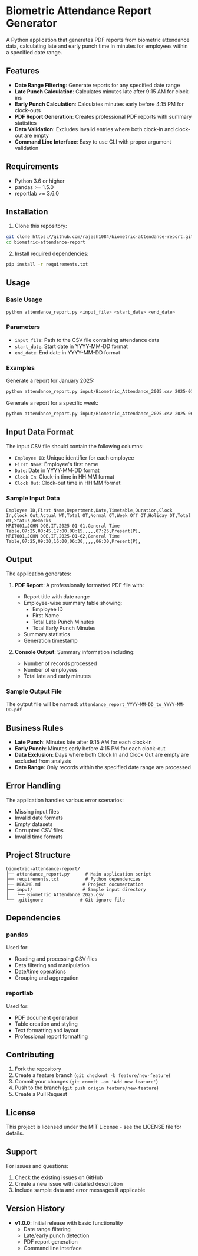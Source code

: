 # Biometric Attendance Report Generator

A Python application that generates PDF reports from biometric attendance data, calculating late and early punch time in minutes for employees within a specified date range.

## Features

- **Date Range Filtering**: Generate reports for any specified date range
- **Late Punch Calculation**: Calculates minutes late after 9:15 AM for clock-ins
- **Early Punch Calculation**: Calculates minutes early before 4:15 PM for clock-outs
- **PDF Report Generation**: Creates professional PDF reports with summary statistics
- **Data Validation**: Excludes invalid entries where both clock-in and clock-out are empty
- **Command Line Interface**: Easy to use CLI with proper argument validation

## Requirements

- Python 3.6 or higher
- pandas >= 1.5.0
- reportlab >= 3.6.0

## Installation

1. Clone this repository:
```bash
git clone https://github.com/rajesh1084/biometric-attendance-report.git
cd biometric-attendance-report
```

2. Install required dependencies:
```bash
pip install -r requirements.txt
```

## Usage

### Basic Usage

```bash
python attendance_report.py <input_file> <start_date> <end_date>
```

### Parameters

- `input_file`: Path to the CSV file containing attendance data
- `start_date`: Start date in YYYY-MM-DD format
- `end_date`: End date in YYYY-MM-DD format

### Examples

Generate a report for January 2025:
```bash
python attendance_report.py input/Biometric_Attendance_2025.csv 2025-01-01 2025-01-31
```

Generate a report for a specific week:
```bash
python attendance_report.py input/Biometric_Attendance_2025.csv 2025-06-01 2025-06-07
```

## Input Data Format

The input CSV file should contain the following columns:
- `Employee ID`: Unique identifier for each employee
- `First Name`: Employee's first name
- `Date`: Date in YYYY-MM-DD format
- `Clock In`: Clock-in time in HH:MM format
- `Clock Out`: Clock-out time in HH:MM format

### Sample Input Data
```csv
Employee ID,First Name,Department,Date,Timetable,Duration,Clock In,Clock Out,Actual WT,Total OT,Normal OT,Week Off OT,Holiday OT,Total WT,Status,Remarks
MRIT001,JOHN DOE,IT,2025-01-01,General Time Table,07:25,08:45,17:00,08:15,,,,,07:25,Present(P),
MRIT001,JOHN DOE,IT,2025-01-02,General Time Table,07:25,09:30,16:00,06:30,,,,,06:30,Present(P),
```

## Output

The application generates:

1. **PDF Report**: A professionally formatted PDF file with:
   - Report title with date range
   - Employee-wise summary table showing:
     - Employee ID
     - First Name
     - Total Late Punch Minutes
     - Total Early Punch Minutes
   - Summary statistics
   - Generation timestamp

2. **Console Output**: Summary information including:
   - Number of records processed
   - Number of employees
   - Total late and early minutes

### Sample Output File
The output file will be named: `attendance_report_YYYY-MM-DD_to_YYYY-MM-DD.pdf`

## Business Rules

- **Late Punch**: Minutes late after 9:15 AM for each clock-in
- **Early Punch**: Minutes early before 4:15 PM for each clock-out
- **Data Exclusion**: Days where both Clock In and Clock Out are empty are excluded from analysis
- **Date Range**: Only records within the specified date range are processed

## Error Handling

The application handles various error scenarios:
- Missing input files
- Invalid date formats
- Empty datasets
- Corrupted CSV files
- Invalid time formats

## Project Structure

```
biometric-attendance-report/
├── attendance_report.py      # Main application script
├── requirements.txt          # Python dependencies
├── README.md                # Project documentation
├── input/                   # Sample input directory
│   └── Biometric_Attendance_2025.csv
└── .gitignore              # Git ignore file
```

## Dependencies

### pandas
Used for:
- Reading and processing CSV files
- Data filtering and manipulation
- Date/time operations
- Grouping and aggregation

### reportlab
Used for:
- PDF document generation
- Table creation and styling
- Text formatting and layout
- Professional report formatting

## Contributing

1. Fork the repository
2. Create a feature branch (`git checkout -b feature/new-feature`)
3. Commit your changes (`git commit -am 'Add new feature'`)
4. Push to the branch (`git push origin feature/new-feature`)
5. Create a Pull Request

## License

This project is licensed under the MIT License - see the LICENSE file for details.

## Support

For issues and questions:
1. Check the existing issues on GitHub
2. Create a new issue with detailed description
3. Include sample data and error messages if applicable

## Version History

- **v1.0.0**: Initial release with basic functionality
  - Date range filtering
  - Late/early punch detection
  - PDF report generation
  - Command line interface
